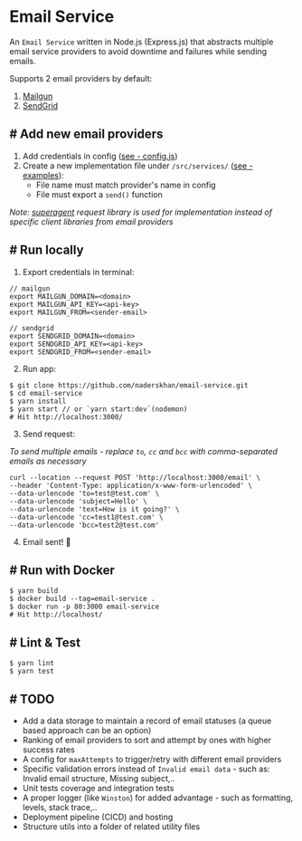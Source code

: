 # Email Service
An `Email Service` written in Node.js (Express.js) that abstracts multiple email service providers to avoid downtime and failures while sending emails.

Supports 2 email providers by default:
1. [Mailgun](https://www.mailgun.com/)
2. [SendGrid](https://www.sendgrid.com/)

## # Add new email providers
1. Add credentials in config ([see - config.js](https://github.com/naderskhan/email-service/blob/master/config/development.js))
2. Create a new implementation file under `/src/services/` ([see - examples](https://github.com/naderskhan/email-service/blob/master/src/services)):
    - File name must match provider's name in config
    - File must export a `send()` function

*Note: [superagent](https://www.npmjs.com/package/superagent) request library is used for implementation instead of specific client libraries from email providers*

## # Run locally
1. Export credentials in terminal:
```
// mailgun
export MAILGUN_DOMAIN=<domain>
export MAILGUN_API_KEY=<api-key>
export MAILGUN_FROM=<sender-email>

// sendgrid
export SENDGRID_DOMAIN=<domain>
export SENDGRID_API_KEY=<api-key>
export SENDGRID_FROM=<sender-email>
```

2. Run app:
```
$ git clone https://github.com/naderskhan/email-service.git
$ cd email-service
$ yarn install
$ yarn start // or `yarn start:dev`(nodemon)
# Hit http://localhost:3000/
```

3. Send request:

*To send multiple emails - replace `to`, `cc` and `bcc` with comma-separated emails as necessary*
```
curl --location --request POST 'http://localhost:3000/email' \
--header 'Content-Type: application/x-www-form-urlencoded' \
--data-urlencode 'to=test@test.com' \
--data-urlencode 'subject=Hello' \
--data-urlencode 'text=How is it going?' \
--data-urlencode 'cc=test1@test.com' \
--data-urlencode 'bcc=test2@test.com'
```

4. Email sent! 🚀


## # Run with Docker
```
$ yarn build
$ docker build --tag=email-service .
$ docker run -p 80:3000 email-service
# Hit http://localhost/
```

## # Lint & Test
```
$ yarn lint
$ yarn test
```


## # TODO
- Add a data storage to maintain a record of email statuses (a queue based approach can be an option)
- Ranking of email providers to sort and attempt by ones with higher success rates
- A config for `maxAttempts` to trigger/retry with different email providers
- Specific validation errors instead of `Invalid email data` - such as: Invalid email structure, Missing subject,..
- Unit tests coverage and integration tests
- A proper logger (like `Winston`) for added advantage - such as formatting, levels, stack trace,..
- Deployment pipeline (CICD) and hosting
- Structure utils into a folder of related utility files
